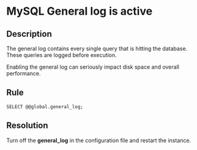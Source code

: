 # MySQL General log is active

## Description
The general log contains every single query that is hitting the database. These queries are logged before execution. 

Enabling the general log can seriously impact disk space and overall performance. 


## Rule
`SELECT @@global.general_log;`


## Resolution
Turn off the **general_log** in the configuration file and restart the instance. 

